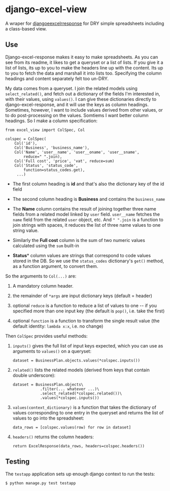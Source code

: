 django-excel-view
=================

A wraper for
[djangoeexcelrresponse](https://bitbucket.org/kmike/django-excel-response)
for DRY simple spreadsheets including a class-based view.

Use
---

Django-excel-response makes it easy to make spreadsheets. As you can see
from its readme, it likes to get a queryset or a list of lists. If you
give it a list of lists, its up to you to make the headers line up with
the content. Its up to you to fetch the data and marshall it into lists
too. Specifying the column headings and content separately felt too
un-DRY.

My data comes from a queryset. I join the related models using
`select_related()`, and fetch out a dictionary of the fields I'm
interested in, with their values, using `values()`. I can give these
dictionaries directly to django-excel-response, and it will use the keys
as column headings. Sometimes, however, I want to include values derived
from other values, or to do post-processing on the values. Somtiems I
want better column headings. So I make a column specification:

    from excel_view import ColSpec, Col

    colspec = ColSpec(
        Col('id'),
        Col('Business', 'business_name'),
        Col('Name', 'user__name', 'user__oname', 'user__sname',
            reduce=" ".join),
        Col('Full cost', 'price', 'vat', reduce=sum)
        Col('Status', 'status_code',
            function=status_codes.get),
         ...)

-   The first column heading is **id** and that's also the dictionary
    key of the id field

-   The second column heading is **Business** and contains the
    `business_name`

-   The **Name** column contains the result of joining together three
    name fields from a related model linked by `user` field.
    `user__name` fetches the `name` field from the related `user`
    object, etc. And `" ".join` is a function to join strings with
    spaces, it reduces the list of three name values to one string
    value.

-   Similarly the **Full cost** column is the sum of two numeric values
    calculated using the `sum` built-in

-   **Status**\* column values are strings that correspond to code
    values stored in the DB. So we use the `status_codes` dictionary's
    `get()` method, as a function argument, to convert them.

So the arguments to `Col(...)` are:

1.  A mandatory column header.

2.  the remainder of `*args` are input dictionary keys (default =
    header)

3.  optional `reduce` is a function to reduce a list of values to one --
    if you specified more than one input key (the default is `pop()`,
    i.e. take the first)

4.  optional `function` is a function to transform the single result
    value (the default identity: `lambda x:x`, i.e. no change)

Then `ColSpec` provides useful methods:

1.  `inputs()` gives the full list of input keys expected, which you can
    use as arguments to `values()` on a queryset:

        dataset = BusinessPlan.objects.values(*colspec.inputs())

2.  `related()` lists the related models (derived from keys that contain
    double underscore):

        dataset = BusinessPlan.objects\
                    .filter(... whatever ...)\
                    .select_related(*colspec.related())\
                    .values(*colspec.inputs())

3.  `values(context_dictionary)` is a function that takes the dictionary
    of values corresponding to one entry in the queryset and returns the
    list of values to go into the spreadsheet:

        data_rows = [colspec.values(row) for row in dataset]

4.  `headers()` returns the column headers:

        return ExcelResponse(data_rows, headers=colspec.headers())

Testing
-------

The `testapp` application sets up enough django context to run the
tests:

    $ python manage.py test testapp
